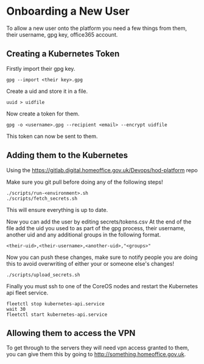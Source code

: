# Onboarding a New User

To allow a new user onto the platform you need a few things from them, their username, gpg key, office365 account.

## Creating a Kubernetes Token
Firstly import their gpg key.
```
gpg --import <their key>.gpg
```
Create a uid and store it in a file.
```
uuid > uidfile
```
Now create a token for them.
```
gpg -o <username>.gpg --recipient <email> --encrypt uidfile
```
This token can now be sent to them.

## Adding them to the Kubernetes
Using the https://gitlab.digital.homeoffice.gov.uk/Devops/hod-platform repo

Make sure you git pull before doing any of the following steps!

```
./scripts/run-<environment>.sh
./scripts/fetch_secrets.sh
```
This will ensure everything is up to date.

Now you can add the user by editing secrets/tokens.csv
At the end of the file add the uid you used to as part of the gpg process, their username, another uid and any additional groups in the following format.
```
<their-uid>,<their-username>,<another-uid>,"<groups>"
```
Now you can push these changes, make sure to notify people you are doing this to avoid overwriting of either your or someone else's changes!
```
./scripts/upload_secrets.sh
```
Finally you must ssh to one of the CoreOS nodes and restart the Kubernetes api fleet service.
```
fleetctl stop kubernetes-api.service
wait 30
fleetctl start kubernetes-api.service
```
## Allowing them to access the VPN
To get through to the servers they will need vpn access granted to them, you can give them this by going to http://something.homeoffice.gov.uk.
